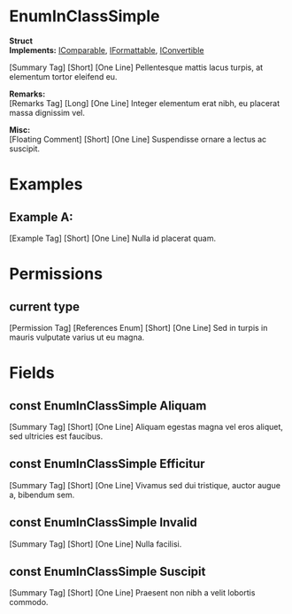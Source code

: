 # EnumInClassSimple

**Struct**  
**Implements:** [IComparable](https://docs.microsoft.com/en-us/dotnet/api/system.icomparable), [IFormattable](https://docs.microsoft.com/en-us/dotnet/api/system.iformattable), [IConvertible](https://docs.microsoft.com/en-us/dotnet/api/system.iconvertible)  
  
[Summary Tag] [Short] [One Line] Pellentesque mattis lacus turpis, at elementum tortor eleifend eu.  
  
**Remarks:**  
[Remarks Tag] [Long] [One Line] Integer elementum erat nibh, eu placerat massa dignissim vel.  
  
**Misc:**  
[Floating Comment] [Short] [One Line] Suspendisse ornare a lectus ac suscipit.  

# Examples

## Example A:

[Example Tag] [Short] [One Line] Nulla id placerat quam.  

# Permissions

## current type

[Permission Tag] [References Enum] [Short] [One Line] Sed in turpis in mauris vulputate varius ut eu magna.

# Fields

## const EnumInClassSimple Aliquam

[Summary Tag] [Short] [One Line] Aliquam egestas magna vel eros aliquet, sed ultricies est faucibus.  
  

## const EnumInClassSimple Efficitur

[Summary Tag] [Short] [One Line] Vivamus sed dui tristique, auctor augue a, bibendum sem.  
  

## const EnumInClassSimple Invalid

[Summary Tag] [Short] [One Line] Nulla facilisi.  
  

## const EnumInClassSimple Suscipit

[Summary Tag] [Short] [One Line] Praesent non nibh a velit lobortis commodo.  
  

